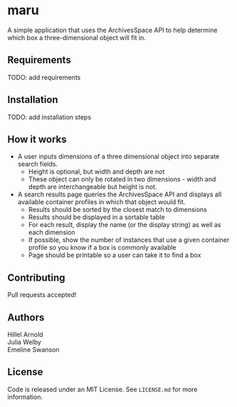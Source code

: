 # maru
A simple application that uses the ArchivesSpace API to help determine which box a three-dimensional object will fit in.

## Requirements

TODO: add requirements

## Installation

TODO: add installation steps

## How it works
*   A user inputs dimensions of a three dimensional object into separate search fields.
    *    Height is optional, but width and depth are not
    *    These object can only be rotated in two dimensions - width and depth are interchangeable but height is not.
*   A search results page queries the ArchivesSpace API and displays all available container profiles in which that object would fit.
    *    Results should be sorted by the closest match to dimensions
    *    Results should be displayed in a sortable table
    *    For each result, display the name (or the display string) as well as each dimension
    *    If possible, show the number of instances that use a given container profile so you know if a box is commonly available
    *    Page should be printable so a user can take it to find a box

## Contributing

Pull requests accepted!

## Authors

Hillel Arnold  
Julia Welby  
Emeline Swanson

## License

Code is released under an MIT License. See `LICENSE.md` for more information.
